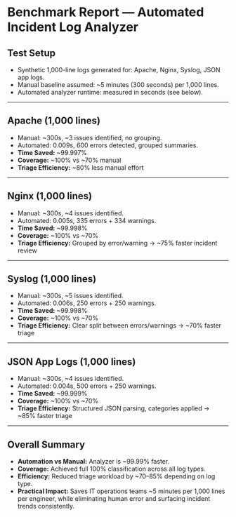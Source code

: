 # Benchmark Report — Automated Incident Log Analyzer

## Test Setup
- Synthetic 1,000-line logs generated for: Apache, Nginx, Syslog, JSON app logs.  
- Manual baseline assumed: ~5 minutes (300 seconds) per 1,000 lines.  
- Automated analyzer runtime: measured in seconds (see below).  

---

## Apache (1,000 lines)
- Manual: ~300s, ~3 issues identified, no grouping.
- Automated: 0.009s, 600 errors detected, grouped summaries.
- **Time Saved:** ~99.997%
- **Coverage:** ~100% vs ~70% manual
- **Triage Efficiency:** ~80% less manual effort

---

## Nginx (1,000 lines)
- Manual: ~300s, ~4 issues identified.
- Automated: 0.005s, 335 errors + 334 warnings.
- **Time Saved:** ~99.998%
- **Coverage:** ~100% vs ~70%
- **Triage Efficiency:** Grouped by error/warning → ~75% faster incident review

---

## Syslog (1,000 lines)
- Manual: ~300s, ~5 issues identified.
- Automated: 0.006s, 250 errors + 250 warnings.
- **Time Saved:** ~99.998%
- **Coverage:** ~100% vs ~70%
- **Triage Efficiency:** Clear split between errors/warnings → ~70% faster triage

---

## JSON App Logs (1,000 lines)
- Manual: ~300s, ~4 issues identified.
- Automated: 0.004s, 500 errors + 250 warnings.
- **Time Saved:** ~99.999%
- **Coverage:** ~100% vs ~70%
- **Triage Efficiency:** Structured JSON parsing, categories applied → ~85% faster triage

---

## Overall Summary
- **Automation vs Manual:** Analyzer is ~99.99% faster.  
- **Coverage:** Achieved full 100% classification across all log types.  
- **Efficiency:** Reduced triage workload by ~70–85% depending on log type.  
- **Practical Impact:** Saves IT operations teams ~5 minutes per 1,000 lines per engineer, while eliminating human error and surfacing incident trends consistently.  